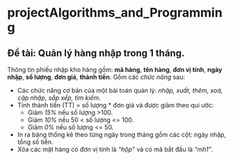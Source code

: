# projectAlgorithms_and_Programming
## Đề tài: Quản lý hàng nhập trong 1 tháng.
Thông tin phiếu nhập kho hàng gồm: **mã hàng**, **tên hàng**, **đơn vị tính**, **ngày nhập**, **số lượng**, **đơn giá**, **thành tiền**. Gồm các *chức năng* sau:
- Các chức năng cơ bản của một bài toán quản lý: *nhập, xuất, thêm, xoá, cập nhập, sắp xếp, tìm kiếm*.
- Tính thành tiền (TT) = số lượng * đơn giá và được giảm theo qui ước:
  - Giảm *15%*   nếu số lượng >100.
  - Giảm *10%*   nếu 50 < số lượng <= 100.
  - Giảm *0%* nếu số lượng <= 50.
- In ra bảng thống kê theo từng ngày trong tháng gồm các cột: ngày nhập, tổng số tiền.
- Xóa các mặt hàng có đơn vị tính là *“hộp”* và có mã bắt đầu là *“mh1”*.
